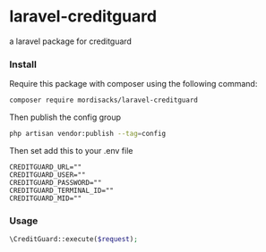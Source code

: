 # laravel-creditguard
a laravel package for creditguard

### Install

Require this package with composer using the following command:

```bash
composer require mordisacks/laravel-creditguard
```

Then publish the config group
```bash
php artisan vendor:publish --tag=config
```

Then set add this to your .env file
```dotenv
CREDITGUARD_URL=""
CREDITGUARD_USER=""
CREDITGUARD_PASSWORD=""
CREDITGUARD_TERMINAL_ID=""
CREDITGUARD_MID=""
```

### Usage
```php
\CreditGuard::execute($request);
```
